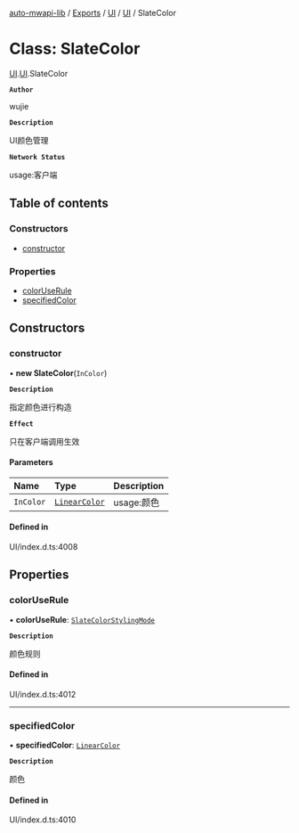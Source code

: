 [auto-mwapi-lib](../README.md) / [Exports](../modules.md) / [UI](../modules/UI.md) / [UI](../modules/UI.UI.md) / SlateColor

# Class: SlateColor

[UI](../modules/UI.md).[UI](../modules/UI.UI.md).SlateColor

**`Author`**

wujie

**`Description`**

UI颜色管理

**`Network Status`**

usage:客户端

## Table of contents

### Constructors

- [constructor](UI.UI.SlateColor.md#constructor)

### Properties

- [colorUseRule](UI.UI.SlateColor.md#coloruserule)
- [specifiedColor](UI.UI.SlateColor.md#specifiedcolor)

## Constructors

### constructor

• **new SlateColor**(`InColor`)

**`Description`**

指定颜色进行构造

**`Effect`**

只在客户端调用生效

#### Parameters

| Name | Type | Description |
| :------ | :------ | :------ |
| `InColor` | [`LinearColor`](Type.Type.LinearColor.md) | usage:颜色 |

#### Defined in

UI/index.d.ts:4008

## Properties

### colorUseRule

• **colorUseRule**: [`SlateColorStylingMode`](../enums/UI.UI.SlateColorStylingMode.md)

**`Description`**

颜色规则

#### Defined in

UI/index.d.ts:4012

___

### specifiedColor

• **specifiedColor**: [`LinearColor`](Type.Type.LinearColor.md)

**`Description`**

颜色

#### Defined in

UI/index.d.ts:4010
